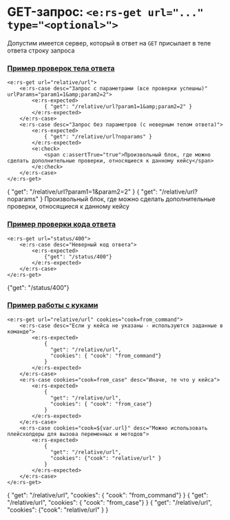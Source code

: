 # GET-запрос: `<e:rs-get url="..." type="<optional>">`

Допустим имеется сервер, который в ответ на `GET` присылает в теле ответа строку запроса

### [**Пример проверок тела ответа**](- "response body check c:status=ExpectedToFail")

    <e:rs-get url="relative/url">
        <e:rs-case desc="Запрос с параметрами (все проверки успешны)" urlParams="param1=1&amp;param2=2">        
            <e:rs-expected>
                { "get": "/relative/url?param1=1&amp;param2=2" }
            </e:rs-expected>
        </e:rs-case>
        <e:rs-case desc="Запрос без параметров (с неверным телом ответа)">        
            <e:rs-expected>
                { "get": "/relative/url?noparams" }
            </e:rs-expected>
            <e:check>
                <span c:assertTrue="true">Произвольный блок, где можно сделать дополнительные проверки, относящиеся к данному кейсу</span>
            </e:check>
        </e:rs-case>
    </e:rs-get>

<div>
    <e:rs-get url="relative/url">
        <e:rs-case desc="Запрос с параметрами (все проверки успешны)" urlParams="param1=1&amp;param2=2">        
            <e:rs-expected>
                { "get": "/relative/url?param1=1&amp;param2=2" }
            </e:rs-expected>
        </e:rs-case>
        <e:rs-case desc="Запрос без параметров (с неверным телом ответа)">        
            <e:rs-expected>
                { "get": "/relative/url?noparams" }
            </e:rs-expected>
            <e:check>
                <span c:assertTrue="true">Произвольный блок, где можно сделать дополнительные проверки, относящиеся к данному кейсу</span>
            </e:check>
        </e:rs-case>
    </e:rs-get>
</div>

### [**Пример проверки кода ответа**](- "wrong status code c:status=ExpectedToFail")

    <e:rs-get url="status/400">
        <e:rs-case desc="Неверный код ответа">        
            <e:rs-expected>
                {"get": "/status/400"}
            </e:rs-expected>
        </e:rs-case>
    </e:rs-get>   

<div>
    <e:rs-get url="status/400">
        <e:rs-case desc="Неверный код ответа">        
            <e:rs-expected>
                {"get": "/status/400"}
            </e:rs-expected>
        </e:rs-case>
    </e:rs-get>   
</div>

### [**Пример работы с куками**](- "cookies")

    <e:rs-get url="relative/url" cookies="cook=from_command">
        <e:rs-case desc="Если у кейса не указаны - используются заданные в команде">        
            <e:rs-expected>
                {
                  "get": "/relative/url",
                  "cookies": { "cook": "from_command"}
                }
            </e:rs-expected>
        </e:rs-case>
        <e:rs-case cookies="cook=from_case" desc="Иначе, те что у кейса">        
            <e:rs-expected>
                {
                  "get": "/relative/url",
                  "cookies": { "cook": "from_case"}
                }
            </e:rs-expected>
        </e:rs-case>
        <e:rs-case cookies="cook=${var.url}" desc="Можно использовать плейсхолдеры для вызова переменных и методов">        
            <e:rs-expected>
                {
                  "get": "/relative/url",
                  "cookies": {"cook": "relative/url" }
                }
            </e:rs-expected>
        </e:rs-case>
    </e:rs-get>

<div>
    <e:rs-get url="relative/url" cookies="cook=from_command">
        <e:rs-case desc="Если у кейса не указаны - используются заданные в команде">        
            <e:rs-expected>
                {
                  "get": "/relative/url",
                  "cookies": { "cook": "from_command"}
                }
            </e:rs-expected>
        </e:rs-case>
        <e:rs-case cookies="cook=from_case" desc="Иначе, те что у кейса">        
            <e:rs-expected>
                {
                  "get": "/relative/url",
                  "cookies": { "cook": "from_case"}
                }
            </e:rs-expected>
        </e:rs-case>
        <e:rs-case cookies="cook=${var.url}" desc="Можно использовать плейсхолдеры для вызова переменных и методов">        
            <e:rs-expected>
                {
                  "get": "/relative/url",
                  "cookies": {"cook": "relative/url" }
                }
            </e:rs-expected>
        </e:rs-case>
    </e:rs-get>
</div>